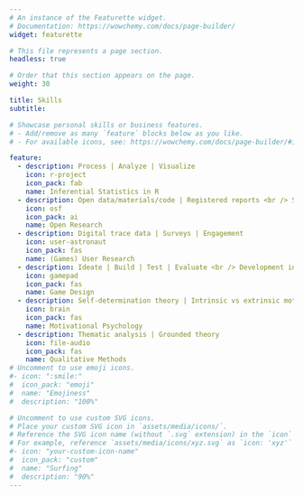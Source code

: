 ```yaml
---
# An instance of the Featurette widget.
# Documentation: https://wowchemy.com/docs/page-builder/
widget: featurette

# This file represents a page section.
headless: true

# Order that this section appears on the page.
weight: 30

title: Skills
subtitle:

# Showcase personal skills or business features.
# - Add/remove as many `feature` blocks below as you like.
# - For available icons, see: https://wowchemy.com/docs/page-builder/#icons

feature:
  - description: Process | Analyze | Visualize
    icon: r-project
    icon_pack: fab
    name: Inferential Statistics in R
  - description: Open data/materials/code | Registered reports <br /> Synthetic data | Team science
    icon: osf
    icon_pack: ai
    name: Open Research
  - description: Digital trace data | Surveys | Engagement
    icon: user-astronaut
    icon_pack: fas
    name: (Games) User Research
  - description: Ideate | Build | Test | Evaluate <br /> Development in Unity (C#)
    icon: gamepad
    icon_pack: fas
    name: Game Design
  - description: Self-determination theory | Intrinsic vs extrinsic motivation
    icon: brain
    icon_pack: fas
    name: Motivational Psychology
  - description: Thematic analysis | Grounded theory
    icon: file-audio
    icon_pack: fas
    name: Qualitative Methods
# Uncomment to use emoji icons.
#- icon: ":smile:"
#  icon_pack: "emoji"
#  name: "Emojiness"
#  description: "100%"

# Uncomment to use custom SVG icons.
# Place your custom SVG icon in `assets/media/icons/`.
# Reference the SVG icon name (without `.svg` extension) in the `icon` field.
# For example, reference `assets/media/icons/xyz.svg` as `icon: 'xyz'`
#- icon: "your-custom-icon-name"
#  icon_pack: "custom"
#  name: "Surfing"
#  description: "90%"
---
```

